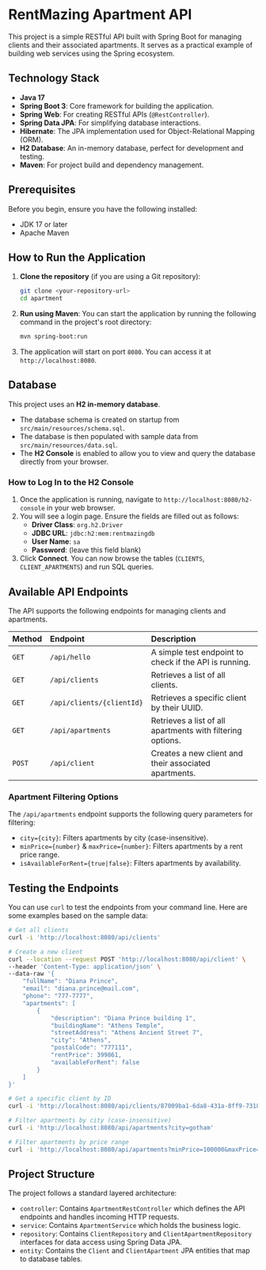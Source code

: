 # RentMazing Apartment API

This project is a simple RESTful API built with Spring Boot for managing clients and their associated apartments. It serves as a practical example of building web services using the Spring ecosystem.

## Technology Stack

*   **Java 17**
*   **Spring Boot 3**: Core framework for building the application.
*   **Spring Web**: For creating RESTful APIs (`@RestController`).
*   **Spring Data JPA**: For simplifying database interactions.
*   **Hibernate**: The JPA implementation used for Object-Relational Mapping (ORM).
*   **H2 Database**: An in-memory database, perfect for development and testing.
*   **Maven**: For project build and dependency management.

## Prerequisites

Before you begin, ensure you have the following installed:
*   JDK 17 or later
*   Apache Maven

## How to Run the Application

1.  **Clone the repository** (if you are using a Git repository):
    ```bash
    git clone <your-repository-url>
    cd apartment
    ```

2.  **Run using Maven**:
    You can start the application by running the following command in the project's root directory:
    ```bash
    mvn spring-boot:run
    ```

3.  The application will start on port `8080`. You can access it at `http://localhost:8080`.

## Database

This project uses an **H2 in-memory database**.

*   The database schema is created on startup from `src/main/resources/schema.sql`.
*   The database is then populated with sample data from `src/main/resources/data.sql`.
*   The **H2 Console** is enabled to allow you to view and query the database directly from your browser.

### How to Log In to the H2 Console

1.  Once the application is running, navigate to `http://localhost:8080/h2-console` in your web browser.
2.  You will see a login page. Ensure the fields are filled out as follows:
    -   **Driver Class**: `org.h2.Driver`
    -   **JDBC URL**: `jdbc:h2:mem:rentmazingdb`
    -   **User Name**: `sa`
    -   **Password**: (leave this field blank)
3.  Click **Connect**. You can now browse the tables (`CLIENTS`, `CLIENT_APARTMENTS`) and run SQL queries.

## Available API Endpoints

The API supports the following endpoints for managing clients and apartments.

| Method | Endpoint                                   | Description                                                  |
|:-------|:-------------------------------------------|:-------------------------------------------------------------|
| `GET`  | `/api/hello`                               | A simple test endpoint to check if the API is running.       |
| `GET`  | `/api/clients`                             | Retrieves a list of all clients.                             |
| `GET`  | `/api/clients/{clientId}`                  | Retrieves a specific client by their UUID.                   |
| `GET`  | `/api/apartments`                          | Retrieves a list of all apartments with filtering options.   |
| `POST` | `/api/client`                              | Creates a new client and their associated apartments.        |

### Apartment Filtering Options

The `/api/apartments` endpoint supports the following query parameters for filtering:
*   `city={city}`: Filters apartments by city (case-insensitive).
*   `minPrice={number}` & `maxPrice={number}`: Filters apartments by a rent price range.
*   `isAvailableForRent={true|false}`: Filters apartments by availability.

## Testing the Endpoints

You can use `curl` to test the endpoints from your command line. Here are some examples based on the sample data:

```bash
# Get all clients
curl -i 'http://localhost:8080/api/clients'

# Create a new client
curl --location --request POST 'http://localhost:8080/api/client' \
--header 'Content-Type: application/json' \
--data-raw '{
    "fullName": "Diana Prince",
    "email": "diana.prince@mail.com",
    "phone": "777-7777",
    "apartments": [
        {
            "description": "Diana Prince building 1",
            "buildingName": "Athens Temple",
            "streetAddress": "Athens Ancient Street 7",
            "city": "Athens",
            "postalCode": "777111",
            "rentPrice": 399861,
            "availableForRent": false
        }
    ]
}'

# Get a specific client by ID
curl -i 'http://localhost:8080/api/clients/87009ba1-6da8-431a-8ff9-73182d506e6d'

# Filter apartments by city (case-insensitive)
curl -i 'http://localhost:8080/api/apartments?city=gotham'

# Filter apartments by price range
curl -i 'http://localhost:8080/api/apartments?minPrice=100000&maxPrice=150000'
```

## Project Structure

The project follows a standard layered architecture:

*   `controller`: Contains `ApartmentRestController` which defines the API endpoints and handles incoming HTTP requests.
*   `service`: Contains `ApartmentService` which holds the business logic.
*   `repository`: Contains `ClientRepository` and `ClientApartmentRepository` interfaces for data access using Spring Data JPA.
*   `entity`: Contains the `Client` and `ClientApartment` JPA entities that map to database tables.